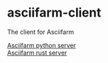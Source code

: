 # asciifarm-client
The client for Asciifarm

[Asciifarm python server](https://github.com/jmdejong/asciifarm)  
[Asciifarm rust server](https://github.com/jmdejong/rustifarm)
